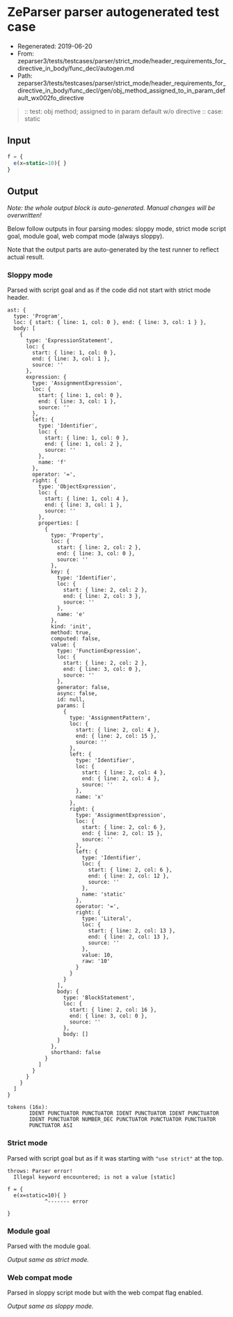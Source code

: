 # ZeParser parser autogenerated test case

- Regenerated: 2019-06-20
- From: zeparser3/tests/testcases/parser/strict_mode/header_requirements_for_directive_in_body/func_decl/autogen.md
- Path: zeparser3/tests/testcases/parser/strict_mode/header_requirements_for_directive_in_body/func_decl/gen/obj_method_assigned_to_in_param_default_wx002fo_directive

> :: test: obj method; assigned to in param default w/o directive
> :: case: static

## Input


`````js
f = {
  e(x=static=10){ }
}
`````

## Output

_Note: the whole output block is auto-generated. Manual changes will be overwritten!_

Below follow outputs in four parsing modes: sloppy mode, strict mode script goal, module goal, web compat mode (always sloppy).

Note that the output parts are auto-generated by the test runner to reflect actual result.

### Sloppy mode

Parsed with script goal and as if the code did not start with strict mode header.

`````
ast: {
  type: 'Program',
  loc: { start: { line: 1, col: 0 }, end: { line: 3, col: 1 } },
  body: [
    {
      type: 'ExpressionStatement',
      loc: {
        start: { line: 1, col: 0 },
        end: { line: 3, col: 1 },
        source: ''
      },
      expression: {
        type: 'AssignmentExpression',
        loc: {
          start: { line: 1, col: 0 },
          end: { line: 3, col: 1 },
          source: ''
        },
        left: {
          type: 'Identifier',
          loc: {
            start: { line: 1, col: 0 },
            end: { line: 1, col: 2 },
            source: ''
          },
          name: 'f'
        },
        operator: '=',
        right: {
          type: 'ObjectExpression',
          loc: {
            start: { line: 1, col: 4 },
            end: { line: 3, col: 1 },
            source: ''
          },
          properties: [
            {
              type: 'Property',
              loc: {
                start: { line: 2, col: 2 },
                end: { line: 3, col: 0 },
                source: ''
              },
              key: {
                type: 'Identifier',
                loc: {
                  start: { line: 2, col: 2 },
                  end: { line: 2, col: 3 },
                  source: ''
                },
                name: 'e'
              },
              kind: 'init',
              method: true,
              computed: false,
              value: {
                type: 'FunctionExpression',
                loc: {
                  start: { line: 2, col: 2 },
                  end: { line: 3, col: 0 },
                  source: ''
                },
                generator: false,
                async: false,
                id: null,
                params: [
                  {
                    type: 'AssignmentPattern',
                    loc: {
                      start: { line: 2, col: 4 },
                      end: { line: 2, col: 15 },
                      source: ''
                    },
                    left: {
                      type: 'Identifier',
                      loc: {
                        start: { line: 2, col: 4 },
                        end: { line: 2, col: 4 },
                        source: ''
                      },
                      name: 'x'
                    },
                    right: {
                      type: 'AssignmentExpression',
                      loc: {
                        start: { line: 2, col: 6 },
                        end: { line: 2, col: 15 },
                        source: ''
                      },
                      left: {
                        type: 'Identifier',
                        loc: {
                          start: { line: 2, col: 6 },
                          end: { line: 2, col: 12 },
                          source: ''
                        },
                        name: 'static'
                      },
                      operator: '=',
                      right: {
                        type: 'Literal',
                        loc: {
                          start: { line: 2, col: 13 },
                          end: { line: 2, col: 13 },
                          source: ''
                        },
                        value: 10,
                        raw: '10'
                      }
                    }
                  }
                ],
                body: {
                  type: 'BlockStatement',
                  loc: {
                    start: { line: 2, col: 16 },
                    end: { line: 3, col: 0 },
                    source: ''
                  },
                  body: []
                }
              },
              shorthand: false
            }
          ]
        }
      }
    }
  ]
}

tokens (16x):
       IDENT PUNCTUATOR PUNCTUATOR IDENT PUNCTUATOR IDENT PUNCTUATOR
       IDENT PUNCTUATOR NUMBER_DEC PUNCTUATOR PUNCTUATOR PUNCTUATOR
       PUNCTUATOR ASI
`````

### Strict mode

Parsed with script goal but as if it was starting with `"use strict"` at the top.

`````
throws: Parser error!
  Illegal keyword encountered; is not a value [static]

f = {
  e(x=static=10){ }
            ^------- error

}
`````


### Module goal

Parsed with the module goal.

_Output same as strict mode._

### Web compat mode

Parsed in sloppy script mode but with the web compat flag enabled.

_Output same as sloppy mode._
